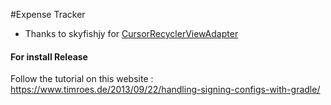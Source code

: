 #Expense Tracker
- Thanks to skyfishjy for [CursorRecyclerViewAdapter](https://gist.github.com/skyfishjy/443b7448f59be978bc59)

#### For install Release
Follow the tutorial on this website : https://www.timroes.de/2013/09/22/handling-signing-configs-with-gradle/